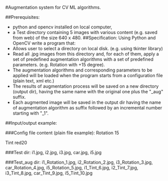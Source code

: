 #Augmentation system for CV ML algorithms.

##Prerequisites:
- python and opencv installed on local computer,
- a Test directory containing 5 images with various content (e.g. saved from web) of the size 640 x 480.
##Specification:
Using Python and OpenCV write a program that:
- Allows user to select a directory on local disk. (e.g. using tkinter library)
- Read all .jpg images from this directory and, for each of them, apply a set of predefined augmentation algorithms with a set of predefined parameters. (e.g. Rotation with +15 degree).
- The augmentation algorithms and corresponding parameters to be applied will be loaded when the program starts from a configuration file (plain text, xml etc.)
- The results of augmentation process will be saved on a new directory (output dir), having the same name with the original one plus the "_aug" suffix.
- Each augmented image will be saved in the output dir having the name of augmentation algorithm as suffix followed by an incremental number starting with "_1". 


##Input/output example:

###Config file content  (plain file example):
Rotation 15

Tint red20

###Test dir:
i1.jpg, i2.jpg, i3.jpg, car.jpg, i5.jpg

###Test_aug dir:
i1_Rotation_1.jpg, i2_Rotation_2.jpg, i3_Rotation_3.jpg, car_Rotation_4.jpg, i5_Rotation_5.jpg, i1_Tint_6.jpg, i2_Tint_7.jpg, i3_Tint_8.jpg, car_Tint_9.jpg, i5_Tint_10.jpg